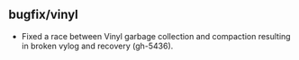 ## bugfix/vinyl

* Fixed a race between Vinyl garbage collection and compaction resulting in
  broken vylog and recovery (gh-5436).
